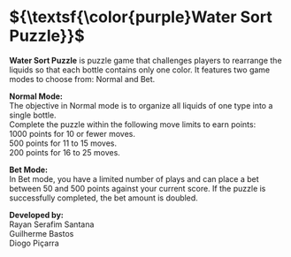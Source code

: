 <h1>${\textsf{\color{purple}Water Sort Puzzle}}$</h1>                                                                                                                                                                                                                                                                                          
<strong>Water Sort Puzzle</strong> is puzzle game that challenges players to rearrange the liquids 
so that each bottle contains only one color. It features two game modes to choose from: Normal and Bet.

<strong>Normal Mode:</strong><br>
The objective in Normal mode is to organize all liquids of one type into a single bottle. <br>
Complete the puzzle within the following move limits to earn points:<br>
1000 points for 10 or fewer moves.<br>
500 points for 11 to 15 moves.<br>
200 points for 16 to 25 moves.<br>

<strong>Bet Mode:</strong><br>
In Bet mode, you have a limited number of plays and can place a bet between 50 and 500 points against your current score.
If the puzzle is successfully completed, the bet amount is doubled.

<strong>Developed by:</strong><br>
Rayan Serafim Santana<br>
Guilherme Bastos<br>
Diogo Piçarra<br>
